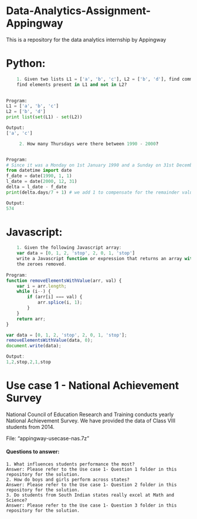 # Data-Analytics-Assignment-Appingway
This is a repository for the data analytics internship by Appingway

# Python: 
```python
    1. Given two lists L1 = ['a', 'b', 'c'], L2 = ['b', 'd'], find common elements, 
    find elements present in L1 and not in L2?
    

Program:
L1 = ['a', 'b', 'c']
L2 = ['b', 'd']
print list(set(L1) - set(L2))

Output:
['a', 'c']
```


```python
     2. How many Thursdays were there between 1990 - 2000?


Program:
# Since it was a Monday on 1st January 1990 and a Sunday on 31st December 2000
from datetime import date
f_date = date(1990, 1, 1)
l_date = date(2000, 12, 31)
delta = l_date - f_date
print(delta.days/7 + 1) # we add 1 to compensate for the remainder value

Output:
574
```
# Javascript:
```javascript
    1. Given the following Javascript array:
    var data = [0, 1, 2, 'stop', 2, 0, 1, 'stop']
    write a Javascript function or expression that returns an array with just
    the zeroes removed.
    
Program:
function removeElementsWithValue(arr, val) {
    var i = arr.length;
    while (i--) {
        if (arr[i] === val) {
            arr.splice(i, 1);
        }
    }
    return arr;
}

var data = [0, 1, 2, 'stop', 2, 0, 1, 'stop'];
removeElementsWithValue(data, 0);
document.write(data);

Output:
1,2,stop,2,1,stop
```

# Use case 1 - National Achievement Survey
National Council of Education Research and Training conducts yearly National Achievement Survey. We have provided the data of Class VIII students from 2014. 

File: “appingway-usecase-nas.7z”
#### Questions to answer:

    1. What influences students performance the most?
    Answer: Please refer to the Use case 1- Question 1 folder in this repository for the solution.
    2. How do boys and girls perform across states?
    Answer: Please refer to the Use case 1- Question 2 folder in this repository for the solution.
    3. Do students from South Indian states really excel at Math and Science?
    Answer: Please refer to the Use case 1- Question 3 folder in this repository for the solution.
